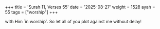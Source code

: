 +++
title = 'Surah 11, Verses 55'
date = '2025-08-27'
weight = 1528
ayah = 55
tags = ["worship"]
+++

with Him ˹in worship˺. So let all of you plot against me without delay!